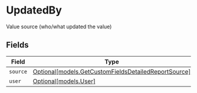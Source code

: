 # UpdatedBy

Value source (who/what updated the value)


## Fields

| Field                                                                                                    | Type                                                                                                     | Required                                                                                                 | Description                                                                                              |
| -------------------------------------------------------------------------------------------------------- | -------------------------------------------------------------------------------------------------------- | -------------------------------------------------------------------------------------------------------- | -------------------------------------------------------------------------------------------------------- |
| `source`                                                                                                 | [Optional[models.GetCustomFieldsDetailedReportSource]](../models/getcustomfieldsdetailedreportsource.md) | :heavy_minus_sign:                                                                                       | N/A                                                                                                      |
| `user`                                                                                                   | [Optional[models.User]](../models/user.md)                                                               | :heavy_minus_sign:                                                                                       | N/A                                                                                                      |